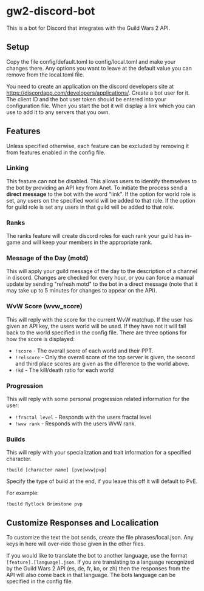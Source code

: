 # gw2-discord-bot

This is a bot for Discord that integrates with the Guild Wars 2 API.

Setup
-----

Copy the file config/default.toml to config/local.toml and make your changes there.  Any options you want to leave at the default value you can remove from the local.toml file.

You need to create an application on the discord developers site at https://discordapp.com/developers/applications/.   Create a bot user for it.  The client ID and the bot user token should be entered into your configuration file.  When you start the bot it will display a link which you can use to add it to any servers that you own.

Features
--------

Unless specified otherwise, each feature can be excluded by removing it from features.enabled in the config file.

### Linking

This feature can not be disabled.  This allows users to identify themselves to the bot by providing an API key from Anet.  To initiate the process send a **direct message** to the bot with the word "link". If the option for world role is set, any users on the specified world will be added to that role.  If the option for guild role is set any users in that guild will be added to that role.

### Ranks

The ranks feature will create discord roles for each rank your guild has in-game and will keep your members in the appropriate rank.

### Message of the Day (motd)

This will apply your guild message of the day to the description of a channel in discord. Changes are checked for every hour, or you can force a manual update by sending "refresh motd" to the bot in a direct message (note that it may take up to 5 minutes for changes to appear on the API).

### WvW Score (wvw\_score)

This will reply with the score for the current WvW matchup.  If the user has given an API key, the users world will be used.  If they have not it will fall back to the world specified in the config file.  There are three options for how the score is displayed:

* `!score` - The overall score of each world and their PPT.
* `!relscore` - Only the overall score of the top server is given, the second and third place scores are given as the difference to the world above.
* `!kd` - The kill/death ratio for each world

### Progression

This will reply with some personal progression related information for the user:

* `!fractal level` - Responds with the users fractal level
* `!wvw rank` - Responds with the users WvW rank.

### Builds

This will reply with your specialization and trait information for a specified character.

`!build [character name] [pve|wvw|pvp]`

Specify the type of build at the end, if you leave this off it will default to PvE.

For example:

`!build Rytlock Brimstone pvp`


Customize Responses and Localication
------------------------------------

To customize the text the bot sends, create the file phrases/local.json.  Any keys in here will over-ride those given in the other files.

If you would like to translate the bot to another language, use the format `[feature].[language].json`.  If you are translating to a language recognized by the Guild Wars 2 API (es, de, fr, ko, or zh) then the responses from the API will also come back in that language.  The bots language can be specified in the config file.
